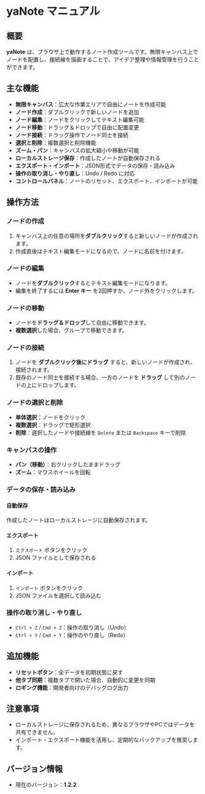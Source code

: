 # yaNote マニュアル

## 概要
**yaNote** は、ブラウザ上で動作するノート作成ツールです。無限キャンバス上でノードを配置し、接続線を描画することで、アイデア整理や情報管理を行うことができます。

## 主な機能
- **無限キャンバス**：広大な作業エリアで自由にノートを作成可能
- **ノード作成**：ダブルクリックで新しいノードを追加
- **ノード編集**：ノードをクリックしてテキスト編集可能
- **ノード移動**：ドラッグ＆ドロップで自由に配置変更
- **ノード接続**：ドラッグ操作でノード同士を接続
- **選択と削除**：複数選択と削除機能
- **ズーム・パン**：キャンバスの拡大縮小や移動が可能
- **ローカルストレージ保存**：作成したノートが自動保存される
- **エクスポート・インポート**：JSON形式でデータの保存・読み込み
- **操作の取り消し・やり直し**：Undo / Redo に対応
- **コントロールパネル**：ノートのリセット、エクスポート、インポートが可能

## 操作方法
### ノードの作成
1. キャンバス上の任意の場所を**ダブルクリック**すると新しいノードが作成されます。
2. 作成直後はテキスト編集モードになるので、ノードに名前を付けます。

### ノードの編集
- ノードを**ダブルクリック**するとテキスト編集モードになります。
- 編集を終了するには **Enter キー** を2回押すか、ノード外をクリックします。

### ノードの移動
- ノードを**ドラッグ＆ドロップ**して自由に移動できます。
- **複数選択**した場合、グループで移動できます。

### ノードの接続
1. ノードを **ダブルクリック後にドラッグ** すると、新しいノードが作成され、接続されます。
2. 既存のノード同士を接続する場合、一方のノードを **ドラッグ** して別のノードの上にドロップします。

### ノードの選択と削除
- **単体選択**：ノードをクリック
- **複数選択**：ドラッグで矩形選択
- **削除**：選択したノードや接続線を `Delete` または `Backspace` キーで削除

### キャンバスの操作
- **パン（移動）**：右クリックしたままドラッグ
- **ズーム**：マウスホイールを回転

### データの保存・読み込み
#### 自動保存
作成したノートはローカルストレージに自動保存されます。

#### エクスポート
1. `エクスポート` ボタンをクリック
2. JSON ファイルとして保存される

#### インポート
1. `インポート` ボタンをクリック
2. JSON ファイルを選択して読み込む

### 操作の取り消し・やり直し
- `Ctrl + Z` / `Cmd + Z`：操作の取り消し（Undo）
- `Ctrl + Y` / `Cmd + Y`：操作のやり直し（Redo）

## 追加機能
- **リセットボタン**：全データを初期状態に戻す
- **他タブ同期**：複数タブで開いた場合、自動的に変更を同期
- **ロギング機能**：開発者向けのデバッグログ出力

## 注意事項
- ローカルストレージに保存されるため、異なるブラウザやPCではデータを共有できません。
- インポート・エクスポート機能を活用し、定期的なバックアップを推奨します。

## バージョン情報
- 現在のバージョン：**1.2.2**

